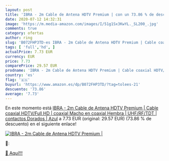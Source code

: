 ```yaml
---
layout: post
title: 'IBRA - 2m Cable de Antena HDTV Premium | con un 73.86 % de descuento'
date: 2020-07-12 14:32:31
image: 'https://m.media-amazon.com/images/I/51g1Sx3KwYL._SL200_.jpg'
comments: true
category: ofertas
author: ring
slug: 'B072FHP3TD-es IBRA - 2m Cable de Antena HDTV Premium | Cable coaxial...'
tags: [ 'full','hd', ]
actualPrice: 7.73 EUR
currency: EUR
price: 7.73
comparePrice: 29.57 EUR
prodname: 'IBRA - 2m Cable de Antena HDTV Premium | Cable coaxial HDTV/Full HD | coaxial Macho en coaxial Hembra | UHF/RF/TDT | contactos Dorados | Azul'
country: 'es'
flag: '🇪🇸'
buyurl: 'https://www.amazon.es/dp/B072FHP3TD/?tag=tolees-21'
descuento: '73.86'
average: '7.73'
---
```


En este momento está [IBRA - 2m Cable de Antena HDTV Premium | Cable coaxial HDTV/Full HD | coaxial Macho en coaxial Hembra | UHF/RF/TDT | contactos Dorados | Azul](https://www.amazon.es/dp/B072FHP3TD/?tag=tolees-21) a 7.73 EUR (original: 29.57 EUR) (73.86 %  de descuento) en el siguiente enlace!

[![IBRA - 2m Cable de Antena HDTV Premium |](https://m.media-amazon.com/images/I/51g1Sx3KwYL._SL200_.jpg)](https://www.amazon.es/dp/B072FHP3TD/?tag=tolees-21)

🔎:


[🛒 Aquí!!!](https://www.amazon.es/dp/B072FHP3TD/?tag=tolees-21)

